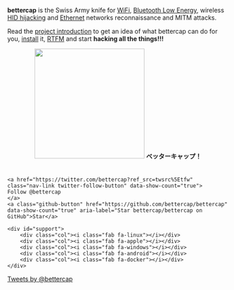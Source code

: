 **bettercap** is the Swiss Army knife for [WiFi](/modules/wifi/), [Bluetooth Low Energy](/modules/ble/), wireless [HID hijacking](/modules/hid/) and [Ethernet](/modules/ethernet) networks reconnaissance and MITM attacks.

Read the [project introduction](/intro/) to get an idea of what bettercap can do for you, [install](/installation/) it, [RTFM](/basic-usage/) and start **hacking all the things!!!**

<p align="center">
    <img src="/logo.png" width="250px" style="margin-bottom:10px"/>
    <b>ベッターキャップ！</b>
    <br/>
    <br/>

    <a href="https://twitter.com/bettercap?ref_src=twsrc%5Etfw" class="nav-link twitter-follow-button" data-show-count="true">
    Follow @bettercap
    </a>
    <a class="github-button" href="https://github.com/bettercap/bettercap" data-show-count="true" aria-label="Star bettercap/bettercap on GitHub">Star</a>

    <div id="support">
        <div class="col"><i class="fab fa-linux"></i></div>
        <div class="col"><i class="fab fa-apple"></i></div>
        <div class="col"><i class="fab fa-windows"></i></div>
        <div class="col"><i class="fab fa-android"></i></div>
        <div class="col"><i class="fab fa-docker"></i></div>
    </div>
</p>

<a class="twitter-timeline" data-dnt="true" data-theme="light" data-link-color="#599a3e" href="https://twitter.com/bettercap">Tweets by @bettercap</a>
